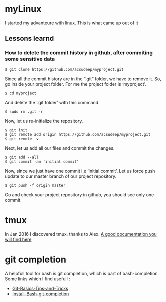 # myLinux
I started my advanteure with linux. This is what came up out of it


## Lessons learnd 

### How to delete the commit history in github, after commiting some sensitive data
```
$ git clone https://github.com/acsudeep/myproject.git
```

Since all the commit history are in the “.git” folder, we have to remove it. So, go inside your project folder. For me the project folder is ‘myproject’.

```
$ cd myproject
```
And delete the ‘.git folder’ with this command.

```
$ sudo rm .git -r
```
Now, let us re-initialize the repository.

```
$ git init
$ git remote add origin https://github.com/acsudeep/myproject.git
$ git remote -v
```
Next, let us add all our files and commit the changes.

```
$ git add --all
$ git commit -am 'initial commit'
```

Now, since we just have one commit i.e ‘initial commit’. Let us force push update to our master branch of our project repository.

```
$ git push -f origin master
```
Go and check your project repository in github, you should see only one commit.

# tmux
In Jan 2016 I discovered tmux, thanks to Alex.
[A good documentation you will find here](https://danielmiessler.com/study/tmux/)

# git completion
A helpfull tool for bash is git completion, which is part of bash-completion
Some links which I find usefull :
* [Git-Basics-Tips-and-Tricks](https://git-scm.com/book/en/v1/Git-Basics-Tips-and-Tricks)
* [Install-Bash-git-completion](https://github.com/bobthecow/git-flow-completion/wiki/Install-Bash-git-completion)
